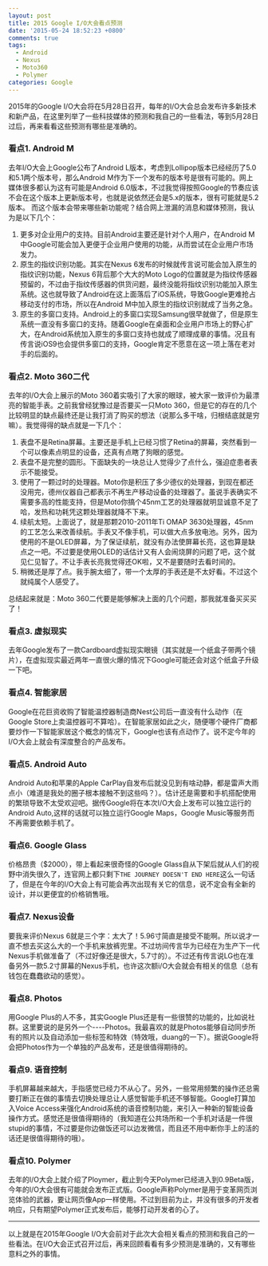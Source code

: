 ```yaml
---
layout: post
title: 2015 Google I/O大会看点预测
date: '2015-05-24 18:52:23 +0800'
comments: true
tags:
  - Android
  - Nexus
  - Moto360
  - Polymer
categories: Google
---
```


2015年的Google I/O大会将在5月28日召开，每年的I/O大会总会发布许多新技术和新产品，在这里列举了一些科技媒体的预测和我自己的一些看法，等到5月28日过后，再来看看这些预测有哪些是准确的。

### 看点1. Android M
去年I/O大会上Google公布了Android L版本，考虑到Lollipop版本已经经历了5.0和5.1两个版本号，那么Android M作为下一个发布的版本号是很有可能的。网上媒体很多都认为这有可能是Android 6.0版本，不过我觉得按照Google的节奏应该不会在这个版本上更新版本号，也就是说依然还会是5.x的版本，很有可能就是5.2版本。 而这个版本会带来哪些新功能呢？结合网上泄漏的消息和媒体预测，我认为是以下几个：

1. 更多对企业用户的支持。目前Android主要还是针对个人用户，在Android M中Google可能会加入更便于企业用户使用的功能，从而尝试在企业用户市场发力。
2. 原生的指纹识别功能。其实在Nexus 6发布的时候就传言说可能会加入原生的指纹识别功能，Nexus 6背后那个大大的Moto Logo的位置就是为指纹传感器预留的，不过由于指纹传感器的供货问题，最终没能将指纹识别功能加入原生系统。这也就导致了Android在这上面落后了iOS系统，导致Google更难抢占移动支付的市场，所以在Android M中加入原生的指纹识别就成了当务之急。
3. 原生的多窗口支持。Android上的多窗口实现Samsung很早就做了，但是原生系统一直没有多窗口的支持。随着Google在桌面和企业用户市场上的野心扩大，在Android系统加入原生的多窗口支持也就成了顺理成章的事情。况且有传言说iOS9也会提供多窗口的支持，Google肯定不愿意在这一项上落在老对手的后面的。

### 看点2. Moto 360二代
去年的I/O大会上展示的Moto 360着实吸引了大家的眼球，被大家一致评价为最漂亮的智能手表。之前我曾经犹豫过是否要买一只Moto 360，但是它的存在的几个比较明显的缺点最终还是让我打消了购买的想法（说那么多干啥，归根结底就是穷嘛）。我觉得得的缺点就是一下几个：

1. 表盘不是Retina屏幕。主要还是手机上已经习惯了Retina的屏幕，突然看到一个可以像素点明显的设备，还真有点瞎了狗眼的感觉。
2. 表盘不是完整的圆形。下面缺失的一块总让人觉得少了点什么，强迫症患者表示不能接受。
3. 使用了一颗过时的处理器。Moto你是积压了多少德仪的处理器，到现在都还没用完，德州仪器自己都表示不再生产移动设备的处理器了。虽说手表确实不需要多高的性能支持，但是Moto你搞个45nm工艺的处理器就明显诚意不足了哈，发热和功耗凭这颗处理器就降不下来。
4. 续航太短。上面说了，就是那颗2010-2011年Ti OMAP 3630处理器，45nm的工艺怎么来改善续航。手表又不像手机，可以做大点多放电池。另外，因为使用的不是OLED屏幕，为了保证续航，就没有办法使屏幕长亮，这也算是缺点之一吧。不过要是使用OLED的话估计又有人会闹烧屏的问题了吧，这个就见仁见智了。不让手表长亮我觉得还OK啦，又不是要随时去看时间的。
5. 稍微还是厚了点。我手腕太细了，带一个太厚的手表还是不太好看。不过这个就纯属个人感受了。

总结起来就是：Moto 360二代要是能够解决上面的几个问题，那我就准备买买买了！

### 看点3. 虚拟现实
去年Google发布了一款Cardboard虚拟现实眼镜（其实就是一个纸盒子带两个镜片），在虚拟现实最近两年一直很火爆的情况下Google可能还会对这个纸盒子升级一下吧。

### 看点4. 智能家居
Google在花巨资收购了智能温控器制造商Nest公司后一直没有什么动作（在Google Store上卖温控器可不算哈）。在智能家居如此之火，随便哪个硬件厂商都要炒作一下智能家居这个概念的情况下，Google也该有点动作了。说不定今年的I/O大会上就会有深度整合的产品发布。

### 看点5. Android Auto
Android Auto和苹果的Apple CarPlay自发布后就没见到有啥动静，都是雷声大雨点小（难道是我处的圈子根本接触不到这些吗？）。估计还是需要和手机搭配使用的繁琐导致不太受欢迎吧。据传Google将在本次I/O大会上发布可以独立运行的Android Auto,这样的话就可以独立运行Google Maps，Google Music等服务而不再需要依赖手机了。

### 看点6. Google Glass
价格昂贵（$2000），带上看起来很奇怪的Google Glass自从下架后就从人们的视野中消失很久了，连官网上都只剩下`THE JOURNEY DOESN'T END HERE`这么一句话了，但是在今年的I/O大会上有可能会再次出现有关它的信息，说不定会有全新的设计，并以更便宜的价格销售哦。

### 看点7. Nexus设备
要我来评价Nexus 6就是三个字：太大了！5.96寸简直是接受不能啊。所以说才一直不想去买这么大的一个手机来放裤兜里。不过坊间传言华为已经在为生产下一代Nexus手机做准备了（不过好像还是很大，5.7寸的）。不过还有传言说LG也在准备另外一款5.2寸屏幕的Nexus手机，也许这次额i/O大会就会有相关的信息（总有钱包在蠢蠢欲动的感觉）。

### 看点8. Photos
用Google Plus的人不多，其实Google Plus还是有一些很赞的功能的，比如说社群。这里要说的是另外一个----Photos。我最喜欢的就是Photos能够自动同步所有的照片以及自动添加一些标签和特效（特效哦，duang的一下）。据说Google将会把Photos作为一个单独的产品发布，还是很值得期待的。

### 看点9. 语音控制
手机屏幕越来越大，手指感觉已经力不从心了。另外，一些常用频繁的操作还总需要打断正在做的事情去切换处理总让人感觉智能手机还不够智能。Google打算加入Voice Access来强化Android系统的语音控制功能，来引入一种新的智能设备操作方式。感觉还是很值得期待的（我知道在公共场所和一个手机对话是一件很stupid的事情，不过要是你边做饭还可以边发微信，而且还不用中断你手上的活的话还是很值得期待的哦）。

### 看点10. Polymer
去年的I/O大会上就介绍了Ploymer，截止到今天Polymer已经进入到0.9Beta版，今年的I/O大会很有可能就会发布正式版。Google声称Polymer是用于变革网页浏览体验的武器，要让网页像App一样使用。不过到目前为止，并没有很多的开发者响应，只有期望Polymer正式发布后，能够打动开发者的心了。

--------------------------------------------------------------------------------

以上就是在2015年Google I/O大会前对于此次大会相关看点的预测和我自己的一些看法。在I/O大会正式召开过后，再来回顾看看有多少预测是准确的，又有哪些意料之外的事情。
